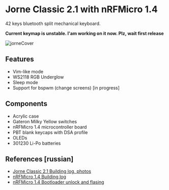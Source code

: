 # Jorne Classic 2.1 with nRFMicro 1.4

42 keys bluetooth split mechanical keyboard.

**Current keymap is unstable. I'am working on it now. Plz, wait first release**

![jorneCover](https://user-images.githubusercontent.com/8510866/114900811-e26d0300-9e1c-11eb-8f49-775fdb61ca20.jpeg)

## Features
- Vim-like mode
- WS2118 RGB Underglow
- Sleep mode
- Support for bspwm (change screens) [in progress]

## Components
- Acrylic case
- Gateron Milky Yellow switches
- nRFMicro 1.4 microcontroller board
- PBT blank keycaps with DSA profile
- OLEDs
- 301230 Li-Po batteries

## References [russian]
- [Jorne Classic 2.1 Building log, photos](https://likipiki.gitlab.io/posts/jornebuild/)
- [nRFMicro 1.4 Building log](https://likipiki.gitlab.io/posts/nrfbuild/)
- [nRFMicro 1.4 Bootloader unlock and flasing](https://likipiki.gitlab.io/posts/nrfbootloader/)

